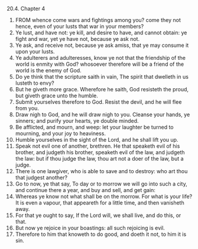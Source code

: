 20.4. Chapter 4
1. FROM whence come wars and fightings among you? come they not hence, even of your lusts that war in your members?
2. Ye lust, and have not: ye kill, and desire to have, and cannot obtain: ye fight and war, yet ye have not, because ye ask not.
3. Ye ask, and receive not, because ye ask amiss, that ye may consume it upon your lusts.
4. Ye adulterers and adulteresses, know ye not that the friendship of the world is enmity with God? whosoever therefore will be a friend of the world is the enemy of God.
5. Do ye think that the scripture saith in vain, The spirit that dwelleth in us lusteth to envy?
6. But he giveth more grace. Wherefore he saith, God resisteth the proud, but giveth grace unto the humble.
7. Submit yourselves therefore to God. Resist the devil, and he will flee from you.
8. Draw nigh to God, and he will draw nigh to you. Cleanse your hands, ye sinners; and purify your hearts, ye double minded.
9. Be afflicted, and mourn, and weep: let your laughter be turned to mourning, and your joy to heaviness.
10. Humble yourselves in the sight of the Lord, and he shall lift you up.
11. Speak not evil one of another, brethren. He that speaketh evil of his brother, and judgeth his brother, speaketh evil of the law, and judgeth the law: but if thou judge the law, thou art not a doer of the law, but a judge.
12. There is one lawgiver, who is able to save and to destroy: who art thou that judgest another?
13. Go to now, ye that say, To day or to morrow we will go into such a city, and continue there a year, and buy and sell, and get gain:
14. Whereas ye know not what shall be on the morrow. For what is your life? It is even a vapour, that appeareth for a little time, and then vanisheth away.
15. For that ye ought to say, If the Lord will, we shall live, and do this, or that.
16. But now ye rejoice in your boastings: all such rejoicing is evil.
17. Therefore to him that knoweth to do good, and doeth it not, to him it is sin.

